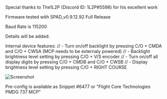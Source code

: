 
Special thanks to The1L2P (Discord ID: 1L2P#5598) for his excellent work

Firmware tested with SPAD_v0.9.12.92 Full Release

Baud Rate is 115200

Details will be added.

Internal device features:
// - Turn on/off backlight by pressing C/O + CMDA and C/O + CWSA (MCP needs to be externaly powered)
// - Backlight brightness level setting by pressing C/O + V/S encoder
// - Turn on/off all display digits by pressing C/O + CMDB and C/O + CWSB
// - Display brightness level setting by pressing C/O + RIGHT COURSE

![Screenshot](https://user-images.githubusercontent.com/53659578/193845938-f0ef2aed-1326-4257-a87d-9a4b7bee52e3.png)

Pre-config is available as Snippet #6477 or "Flight Core Technologies PMDG 737 MCP"
